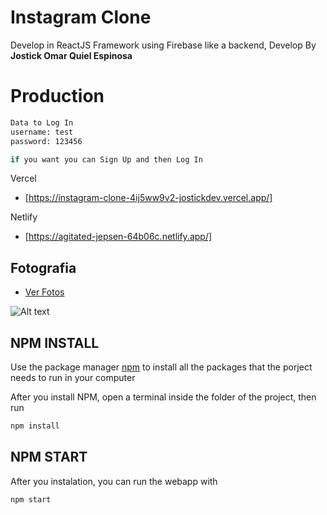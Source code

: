 # Instagram Clone
Develop in ReactJS Framework using Firebase like a backend, Develop By **Jostick Omar Quiel Espinosa**

# Production
```bash
Data to Log In
username: test
password: 123456
```
```bash
if you want you can Sign Up and then Log In
```
Vercel
- [https://instagram-clone-4ij5ww9v2-jostickdev.vercel.app/]

Netlify
- [https://agitated-jepsen-64b06c.netlify.app/]

## Fotografia
- [Ver Fotos](https://cloud.degoo.com/share/NIZQDS83HpoOVhlZftOMNA)


![Alt text](https://lh3.googleusercontent.com/B3q2mzrcbGtpd5uKqFVngutT7rCtdRfKfcYrOikSP8dAJnoozWpQwBCJevium-0u9e_OmZiDOiY5AMvKhwxdml7mU6x3JEHiIKSKSA=w1366-h661-rw-sm-pa-nu-v0)

## NPM INSTALL
Use the package manager [npm](https://www.npmjs.com/get-npm) to install all the packages that the porject needs to run in your computer

After you install NPM, open a terminal inside the folder of the project, then run
```bash
npm install
```

## NPM START
After you instalation, you can run the webapp with
```bash
npm start
```
